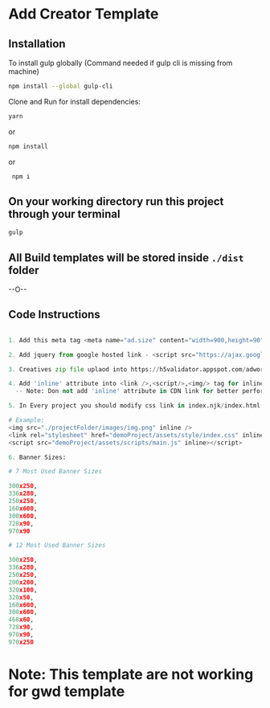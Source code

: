 # Add Creator Template

## Installation

To install gulp globally (Command needed if gulp cli is missing from machine)

```bash
npm install --global gulp-cli
```

Clone and Run for install dependencies:

```bash
yarn
```

or

```bash
npm install
```

or

```bash
 npm i
```

## On your working directory run this project through your terminal

```bash
gulp
```

## All Build templates will be stored inside `./dist` folder

--O--

## Code Instructions

```python

1. Add this meta tag <meta name="ad.size" content="width=900,height=90" />

2. Add jquery from google hosted link - <script src="https://ajax.googleapis.com/ajax/libs/jquery/3.6.0/jquery.min.js"></script>

3. Creatives zip file uplaod into https://h5validator.appspot.com/adwords/asset for test

4. Add 'inline' attribute into <link />,<script/>,<img/> tag for inline all code in index.html
  -- Note: Don not add 'inline' attribute in CDN link for better performance

5. In Every project you should modify css link in index.njk/index.html

# Example:
<img src="./projectFolder/images/img.png" inline />
<link rel="stylesheet" href="demoProject/assets/style/index.css" inline/>
<script src="demoProject/assets/scripts/main.js" inline></script>

6. Banner Sizes:

# 7 Most Used Banner Sizes

300x250,
336x280,
250x250,
160x600,
300x600,
728x90,
970x90

# 12 Most Used Banner Sizes

300x250,
336x280,
250x250,
200x200,
320x100,
320x50,
160x600,
300x600,
468x60,
728x90,
970x90,
970x250
```

# Note: This template are not working for gwd template
